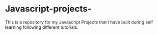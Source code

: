 # Javascript-projects-
This is a repository for my Javascript Projects that I have built during self learning following different tutorials.
